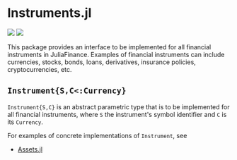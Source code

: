 # Instruments.jl

[travis-url]:   https://travis-ci.org/JuliaFinance/Instruments.jl
[travis-s-img]: https://travis-ci.org/JuliaFinance/Instruments.jl.svg
[travis-m-img]: https://travis-ci.org/JuliaFinance/Instruments.jl.svg?branch=master

[![][travis-s-img]][travis-url] [![][travis-m-img]][travis-url]

This package provides an interface to be implemented for all financial instruments in JuliaFinance. Examples of financial instruments can include currencies, stocks, bonds, loans, derivatives, insurance policies, cryptocurrencies, etc. 

## `Instrument{S,C<:Currency}`

`Instrument{S,C}` is an abstract parametric type that is to be implemented for all financial instruments, where `S` the instrument's symbol identifier and `C` is its `Currency`.

For examples of concrete implementations of `Instrument`, see

- [Assets.jl](https://github.com/JuliaFinance/Assets.jl.git)
